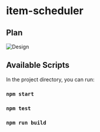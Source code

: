 # item-scheduler
## Plan
![Design](https://user-images.githubusercontent.com/94449716/168594298-20143bb7-f8d3-407a-8712-c14efff45c50.jpg)


## Available Scripts

In the project directory, you can run:

### `npm start`
### `npm test`
### `npm run build`
